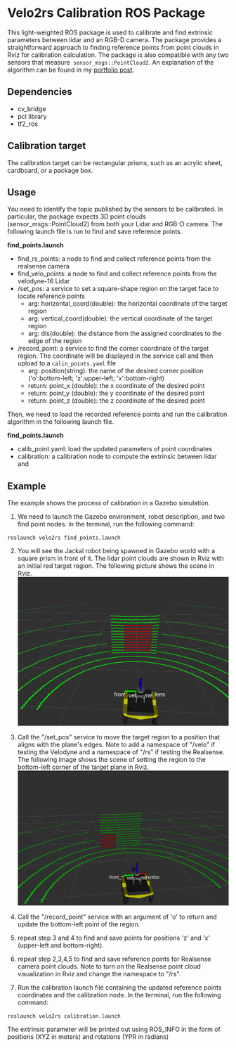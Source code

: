 # Velo2rs Calibration ROS Package

This light-weighted ROS package is used to calibrate and find extrinsic parameters between lidar and an RGB-D camera. The package provides a straightforward approach to finding reference points from point clouds in Rviz for calibration calculation. The package is also compatible with any two sensors that measure` sensor_msgs::PointCloud2`. An explanation of the algorithm can be found in my [portfolio post](https://jiasenzheng.github.io/projects/0-slam-and-point-cloud-colourisation).

## Dependencies
* cv_bridge
* pcl library
* tf2_ros

## Calibration target

The calibration target can be rectangular prisms, such as an acrylic sheet, cardboard, or a package box.

## Usage 

You need to identify the topic published by the sensors to be calibrated. In particular, the package expects 3D point clouds (sensor_msgs::PointCloud2) from both your Lidar and RGB-D camera. The following launch file is run to find and save reference points.

**find_points.launch**
* find_rs_points: a node to find and collect reference points from the realsense camera
* find_velo_points: a node to find and collect reference points from the velodyne-16 Lidar
* /set_pos: a service to set a square-shape region on the target face to locate reference points
    - arg: horizontal_coord(double): the horizontal coordinate of the target region
    - arg: vertical_coord(double): the vertical coordinate of the target region
    - arg: dis(double): the distance from the assigned coordinates to the edge of the region
* /record_point: a service to find the corner coordinate of the target region. The coordinate will be displayed in the service call and then upload to a `calin_points.yaml` file
    - arg: position(string): the name of the desired corner position ('o':bottom-left; 'z':upper-left; 'x':bottom-right) 
    - return: point_x (double): the x coordinate of the desired point
    - return: point_y (double): the y coordinate of the desired point
    - return: point_z (double): the z coordinate of the desired point

Then, we need to load the recorded reference points and run the calibration algorithm in the following launch file.

**find_points.launch**
* calib_point.yaml: load the updated parameters of point coordinates
* calibration: a calibration node to compute the extrinsic between lidar and 

## Example

The example shows the process of calibration in a Gazebo simulation. 
1. We need to launch the Gazebo environment, robot description, and two find point nodes. In the terminal, run the following command:
```shell
roslaunch velo2rs find_points.launch
```
2. You will see the Jackal robot being spawned in Gazebo world with a square prism in front of it. The lidar point clouds are shown in Rviz with an initial red target region. The following picture shows the scene in Rviz.
![image info](./images/calib1.png)

3. Call the "/set_pos" service to move the target region to a position that aligns with the plane's edges. Note to add a namespace of "/velo" if testing the Velodyne and a namespace of "/rs" if testing the Realsense. 
The following image shows the scene of setting the region to the bottom-left corner of the target plane in Rviz.
![image info](./images/calib7.png)

4. Call the "/record_point" service with an argument of 'o' to return and update the bottom-left point of the region.

5. repeat step 3 and 4 to find and save points for positions 'z' and 'x' (upper-left and bottom-right).

6. repeat step 2,3,4,5 to find and save reference points for Realsense camera point clouds. Note to turn on the Realsense point cloud visualization in Rviz and change the namespace to "/rs".

7. Run the calibration launch file containing the updated reference points coordinates and the calibration node. In the terminal, run the following command:
```shell
roslaunch velo2rs calibration.launch
```
The extrinsic parameter will be printed out using ROS_INFO in the form of positions (XYZ in meters) and rotations (YPR in radians)


